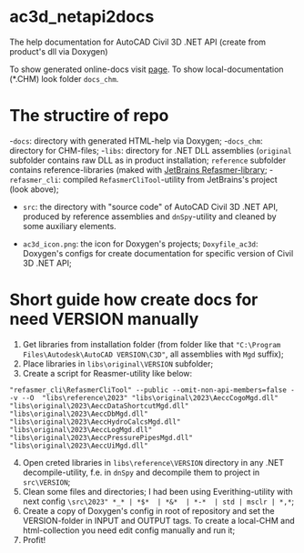 # ac3d_netapi2docs
The help documentation for AutoCAD Civil 3D .NET API (create from product's dll via Doxygen)

To show generated online-docs visit [page](docs/docs_index.md).
To show local-documentation (\*.CHM) look folder `docs_chm`.

# The structire of repo

-`docs`: directory with generated HTML-help via Doxygen;
-`docs_chm`: directory for CHM-files;
-`libs`: directory for .NET DLL assemblies (`original` subfolder contains raw DLL as in product installation; `reference` subfolder contains reference-libraries (maked with [JetBrains Refasmer-library](https://github.com/JetBrains/Refasmer);
-`refasmer_cli`: compiled `RefasmerCliTool`-utility from JetBrains's project (look above);
- `src`: the directory with "source code" of AutoCAD Civil 3D .NET API, produced by reference assemblies and `dnSpy`-utility and cleaned by some auxiliary elements.

- `ac3d_icon.png`: the icon for Doxygen's projects;
`Doxyfile_ac3d`: Doxygen's configs for create documentation for specific version of Civil 3D .NET API;

# Short guide how create docs for need VERSION manually

1. Get libraries from installation folder (from folder like that `"C:\Program Files\Autodesk\AutoCAD VERSION\C3D"`, all assemblies with `Mgd` suffix);
2. Place libraries in `libs\original\VERSION` subfolder;
3. Create a script for Reasmer-utility like below:
```
"refasmer_cli\RefasmerCliTool" --public --omit-non-api-members=false --v --O  "libs\reference\2023" "libs\original\2023\AeccCogoMgd.dll" "libs\original\2023\AeccDataShortcutMgd.dll" "libs\original\2023\AeccDbMgd.dll" "libs\original\2023\AeccHydroCalcsMgd.dll" "libs\original\2023\AeccLogMgd.dll" "libs\original\2023\AeccPressurePipesMgd.dll" "libs\original\2023\AeccUiMgd.dll"
```
4. Open creted libraries in `libs\reference\VERSION` directory in any .NET decompile-utility, f.e. in `dnSpy` and decompile them to project in `src\VERSION`;
5. Clean some files and directories; I had been using Everithing-utility with next config `\src\2023" *_* | *$*  | *&*  | *-*  | std | msclr | *,*`;
6. Create a copy of Doxygen's config in root of repository and set the VERSION-folder in INPUT and OUTPUT tags. To create a local-CHM and html-collection you need edit config manually and run it;
7. Profit!